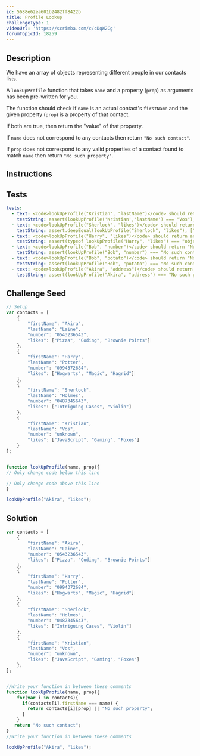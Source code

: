 ```yaml
---
id: 5688e62ea601b2482ff8422b
title: Profile Lookup
challengeType: 1
videoUrl: 'https://scrimba.com/c/cDqW2Cg'
forumTopicId: 18259
---
```


## Description

<section id='description'>

We have an array of objects representing different people in our contacts lists.

A `lookUpProfile` function that takes `name` and a property (`prop`) as arguments has been pre-written for you.

The function should check if `name` is an actual contact's `firstName` and the given property (`prop`) is a property of that contact.

If both are true, then return the "value" of that property.

If `name` does not correspond to any contacts then return `"No such contact"`.

If `prop` does not correspond to any valid properties of a contact found to match `name` then return `"No such property"`.

</section>

## Instructions

<section id='instructions'>

</section>

## Tests

<section id='tests'>

```yml
tests:
  - text: <code>lookUpProfile("Kristian", "lastName")</code> should return <code>"Vos"</code>
    testString: assert(lookUpProfile('Kristian','lastName') === "Vos");
  - text: <code>lookUpProfile("Sherlock", "likes")</code> should return <code>["Intriguing Cases", "Violin"]</code>
    testString: assert.deepEqual(lookUpProfile("Sherlock", "likes"), ["Intriguing Cases", "Violin"]);
  - text: <code>lookUpProfile("Harry", "likes")</code> should return an array
    testString: assert(typeof lookUpProfile("Harry", "likes") === "object");
  - text: <code>lookUpProfile("Bob", "number")</code> should return "No such contact"
    testString: assert(lookUpProfile("Bob", "number") === "No such contact");
  - text: <code>lookUpProfile("Bob", "potato")</code> should return "No such contact"
    testString: assert(lookUpProfile("Bob", "potato") === "No such contact");
  - text: <code>lookUpProfile("Akira", "address")</code> should return "No such property"
    testString: assert(lookUpProfile("Akira", "address") === "No such property");

```

</section>

## Challenge Seed

<section id='challengeSeed'>

<div id='js-seed'>

```js
// Setup
var contacts = [
    {
        "firstName": "Akira",
        "lastName": "Laine",
        "number": "0543236543",
        "likes": ["Pizza", "Coding", "Brownie Points"]
    },
    {
        "firstName": "Harry",
        "lastName": "Potter",
        "number": "0994372684",
        "likes": ["Hogwarts", "Magic", "Hagrid"]
    },
    {
        "firstName": "Sherlock",
        "lastName": "Holmes",
        "number": "0487345643",
        "likes": ["Intriguing Cases", "Violin"]
    },
    {
        "firstName": "Kristian",
        "lastName": "Vos",
        "number": "unknown",
        "likes": ["JavaScript", "Gaming", "Foxes"]
    }
];


function lookUpProfile(name, prop){
// Only change code below this line

// Only change code above this line
}

lookUpProfile("Akira", "likes");
```

</div>

</section>

## Solution

<section id='solution'>

```js
var contacts = [
    {
        "firstName": "Akira",
        "lastName": "Laine",
        "number": "0543236543",
        "likes": ["Pizza", "Coding", "Brownie Points"]
    },
    {
        "firstName": "Harry",
        "lastName": "Potter",
        "number": "0994372684",
        "likes": ["Hogwarts", "Magic", "Hagrid"]
    },
    {
        "firstName": "Sherlock",
        "lastName": "Holmes",
        "number": "0487345643",
        "likes": ["Intriguing Cases", "Violin"]
    },
    {
        "firstName": "Kristian",
        "lastName": "Vos",
        "number": "unknown",
        "likes": ["JavaScript", "Gaming", "Foxes"]
    },
];


//Write your function in between these comments
function lookUpProfile(name, prop){
    for(var i in contacts){
      if(contacts[i].firstName === name) {
        return contacts[i][prop] || "No such property";
      }
    }
   return "No such contact";
}
//Write your function in between these comments

lookUpProfile("Akira", "likes");
```

</section>
